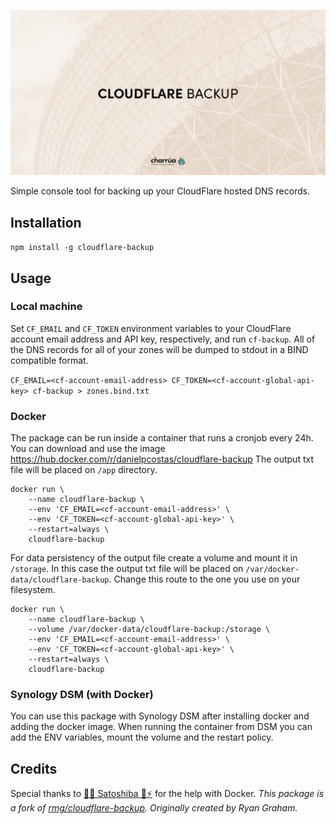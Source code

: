 <p align="center"><img src="/art/socialcard.png" alt="Social Card of Laravel Nice Error Pages"></p>

Simple console tool for backing up your CloudFlare hosted DNS records.

## Installation

`npm install -g cloudflare-backup`

## Usage

### Local machine

Set `CF_EMAIL` and `CF_TOKEN` environment variables to your CloudFlare account
email address and API key, respectively, and run `cf-backup`. All of the DNS
records for all of your zones will be dumped to stdout in a BIND compatible
format.

`CF_EMAIL=<cf-account-email-address> CF_TOKEN=<cf-account-global-api-key> cf-backup > zones.bind.txt`

### Docker

The package can be run inside a container that runs a cronjob every 24h. 
You can download and use the image https://hub.docker.com/r/danielpcostas/cloudflare-backup
The output txt file will be placed on `/app` directory.

```
docker run \
    --name cloudflare-backup \
    --env 'CF_EMAIL=<cf-account-email-address>' \
    --env 'CF_TOKEN=<cf-account-global-api-key>' \
    --restart=always \
    cloudflare-backup
```

For data persistency of the output file create a volume and mount it in `/storage`. In this case the output txt file will be placed on `/var/docker-data/cloudflare-backup`. Change this route to the one you use on your filesystem.

```
docker run \
    --name cloudflare-backup \
    --volume /var/docker-data/cloudflare-backup:/storage \
    --env 'CF_EMAIL=<cf-account-email-address>' \
    --env 'CF_TOKEN=<cf-account-global-api-key>' \
    --restart=always \
    cloudflare-backup
```

### Synology DSM (with Docker)

You can use this package with Synology DSM after installing docker and adding the docker image. When running the container from DSM you can add the ENV variables, mount the volume and the restart policy.

## Credits

Special thanks to [🦊🥕 Satoshiba 🔑⚡️](https://twitter.com/satoshiba21) for the help with Docker.
*This package is a fork of [rmg/cloudflare-backup](https://github.com/rmg/cloudflare-backup). Originally created by Ryan Graham.*